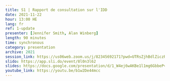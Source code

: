 ```yaml
---
title: S1 | Rapport de consultation sur l'IDD
date: 2021-11-22
hour: 13:00 HE
lang: fr
ref: 1-update
presenter: [Jennifer Smith, Alan Winberg]
length: 90 minutes
time: synchronous
category: presentation
archive: 2021
session_link: https://us06web.zoom.us/j/82345692171?pwd=UTRsZjhBdlZiczRFSWw5cTVDS1g4Zz09
slido: https://app.sli.do/event/8l0n3l62
slides: https://docs.google.com/presentation/d/1_W4ej6wAKBe1l1mg6GbbePvhMSak5pZ3/edit?usp=sharing&ouid=112190682180433392211&rtpof=true&sd=true
youtube_link: https://youtu.be/b1w2De44mcc
---
```

